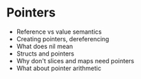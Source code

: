 # Pointers

* Reference vs value semantics
* Creating pointers, dereferencing
* What does nil mean
* Structs and pointers
* Why don't slices and maps need pointers
* What about pointer arithmetic